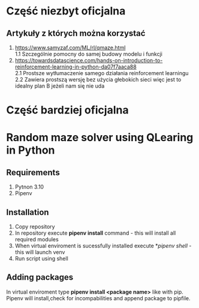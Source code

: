 # Część niezbyt oficjalna
## Artykuły z których można korzystać 
1. https://www.samyzaf.com/ML/rl/qmaze.html \
1.1 Szczególnie pomocny do samej budowy modelu i funkcji
2. https://towardsdatascience.com/hands-on-introduction-to-reinforcement-learning-in-python-da07f7aaca88 \
2.1 Prostsze wytłumaczenie samego działania reinforcement learningu \
2.2 Zawiera prostszą wersję bez użycia głebokich sieci więc jest to idealny plan B jeżeli nam się nie uda

# Część bardziej oficjalna
# Random maze solver using QLearing in Python
## Requirements
1. Pytnon 3.10
2. Pipenv
## Installation
1. Copy repository 
2. In repository execute **pipenv install** command - this will install all required modules
3. When virtual enviroment is sucessfully installed execute **pipenv shell* - this will launch venv
4. Run script using shell
## Adding packages
In virtual enviroment type **pipenv install \<package name\>** like with pip. 
Pipenv will install,check for incompabilities and append package to pipfile.
